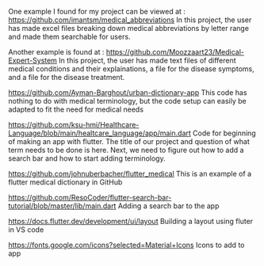One example I found for my project can be viewed at : https://github.com/imantsm/medical_abbreviations
In this project, the user has made excel files breaking down medical abbreviations by letter range and made them searchable for users.

Another example is found at : https://github.com/Moozzaart23/Medical-Expert-System
In this project, the user has made text files of different medical conditions and their explainations, a file for the disease symptoms, and a file for the disease treatment.

https://github.com/Ayman-Barghout/urban-dictionary-app
This code has nothing to do with medical terminology, but the code setup can easily be adapted to fit the need for medical needs

https://github.com/ksu-hmi/Healthcare-Language/blob/main/healtcare_language/app/main.dart 
Code for beginning of making an app with flutter.  The title of our project and question of what term needs to be done is here.  Next, we need to figure out how to add a search bar and how to start adding terminology.

https://github.com/johnuberbacher/flutter_medical 
This is an example of a flutter medical dictionary in GitHub

https://github.com/ResoCoder/flutter-search-bar-tutorial/blob/master/lib/main.dart
Adding a search bar to the app

https://docs.flutter.dev/development/ui/layout
Building a layout using fluter in VS code

https://fonts.google.com/icons?selected=Material+Icons
Icons to add to app
